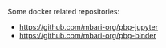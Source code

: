 Some docker related repositories:

- https://github.com/mbari-org/pbp-jupyter
- https://github.com/mbari-org/pbp-binder

